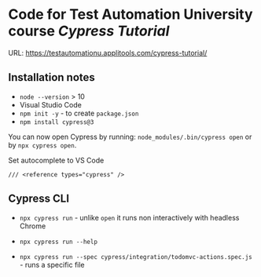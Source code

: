 # Code for Test Automation University course *Cypress Tutorial*


URL: https://testautomationu.applitools.com/cypress-tutorial/

## Installation notes
- `node --version` > 10
- Visual Studio Code
- `npm init -y` - to create `package.json`
- `npm install cypress@3`


You can now open Cypress by running: `node_modules/.bin/cypress open` or by `npx cypress open`.


Set autocomplete to VS Code

`/// <reference types="cypress" />`

## Cypress CLI

- `npx cypress run` - unlike `open` it runs non interactively with headless Chrome

- `npx cypress run --help`

- `npx cypress run --spec cypress/integration/todomvc-actions.spec.js` - runs a specific file
